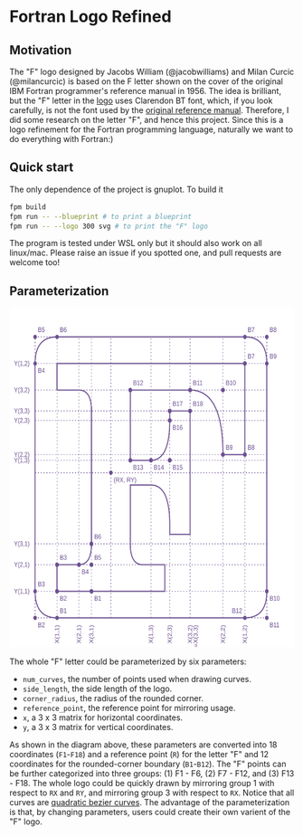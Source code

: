 # Fortran Logo Refined

## Motivation

The "F" logo designed by Jacobs William (@jacobwilliams) and Milan Curcic (@milancurcic) is based on the F letter shown on the cover of the original IBM Fortran programmer's reference manual in 1956. The idea is brilliant, but the "F" letter in the [logo](https://github.com/fortran-lang/assets) uses Clarendon BT font, which, if you look carefully, is not the font used by the [original reference manual](https://en.wikipedia.org/wiki/Programming_language_reference#/media/File:Fortran_acs_cover.jpeg). Therefore, I did some research on the letter "F", and hence this project. Since this is a logo refinement for the Fortran programming language, naturally we want to do everything with Fortran:)

## Quick start

The only dependence of the project is gnuplot. To build it
```bash
fpm build
fpm run -- --blueprint # to print a blueprint
fpm run -- --logo 300 svg # to print the "F" logo
```
The program is tested under WSL only but it should also work on all linux/mac. Please raise an issue if you spotted one, and pull requests are welcome too!

## Parameterization

<p align="center">
  <source media="(prefers-color-scheme: dark)" srcset="data/blueprint_dark.svg">
  <img width="600" height="600" alt="Text changing depending on mode. Light: 'So light!' Dark: 'So dark!'" src="data/blueprint_light.svg">
</p>

The whole "F" letter could be parameterized by six parameters:

* `num_curves`, the number of points used when drawing curves.
* `side_length`, the side length of the logo.
* `corner_radius`, the radius of the rounded corner.
* `reference_point`, the reference point for mirroring usage.
* `x`, a 3 x 3 matrix for horizontal coordinates.
* `y`, a 3 x 3 matrix for vertical coordinates.

As shown in the diagram above, these parameters are converted into 18 coordinates (`F1`-`F18`) and a reference point (`R`) for the letter "F" and 12 coordinates for the rounded-corner boundary (`B1`-`B12`). The "F" points can be further categorized into three groups: (1) F1 - F6, (2) F7 - F12, and (3) F13 - F18. The whole logo could be quickly drawn by mirroring group 1 with respect to `RX` and `RY`, and mirroring group 3 with respect to `RX`. Notice that all curves are [quadratic bezier curves](https://en.wikipedia.org/wiki/B%C3%A9zier_curve). The advantage of the parameterization is that, by changing parameters, users could create their own varient of the "F" logo.
